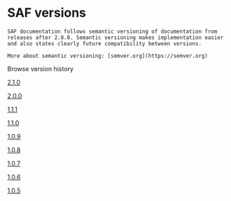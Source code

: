 # SAF versions

```{note}
SAF documentation follows semantic versioning of documentation from releases after 2.0.0. Semantic versioning makes implementation easier and also states clearly future compatibility between versions.

More about semantic versioning: [semver.org](https://semver.org)
```

Browse version history

[2.1.0](https://www.saf.guide/en/stable/)

[2.0.0](https://gitbook.saf.guide/v/2.0.0/)

[1.1.1](https://old.saf.guide/v1.1.1)

[1.1.0](https://old.saf.guide/v1.1.0)

[1.0.9](https://old.saf.guide/v1.0.9)

[1.0.8](https://old.saf.guide/v1.0.8)

[1.0.7](https://old.saf.guide/v1.0.7)

[1.0.6](https://old.saf.guide/v1.0.6)

[1.0.5](https://old.saf.guide/v1.0.5)
